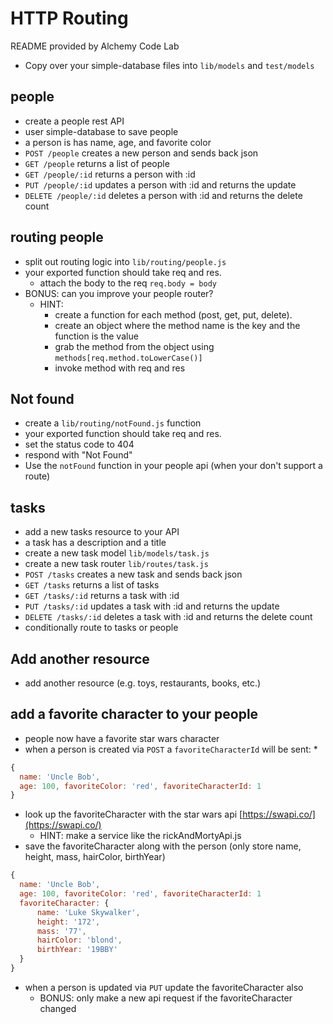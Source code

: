 
# HTTP Routing

README provided by Alchemy Code Lab

* Copy over your simple-database files into
  `lib/models` and `test/models`

## people

* create a people rest API
* user simple-database to save people
* a person is has name, age, and favorite color
* `POST /people` creates a new person and sends
  back json
* `GET /people` returns a list of people
* `GET /people/:id` returns a person with :id
* `PUT /people/:id` updates a person with :id
  and returns the update
* `DELETE /people/:id` deletes a person with
  :id and returns the delete count

## routing people

* split out routing logic into
  `lib/routing/people.js`
* your exported function should take req and
  res.
  * attach the body to the req
    `req.body = body`
* BONUS: can you improve your people router?
  * HINT:
    * create a function for each method
      (post, get, put, delete).
    * create an object where the method name
      is the key and the function is the value
    * grab the method from the object using
      `methods[req.method.toLowerCase()]`
    * invoke method with req and res

## Not found

* create a `lib/routing/notFound.js` function
* your exported function should take req and
  res.
* set the status code to 404
* respond with "Not Found"
* Use the `notFound` function in your people
  api (when your don't support a route)

## tasks

* add a new tasks resource to your API
* a task has a description and a title
* create a new task model `lib/models/task.js`
* create a new task router `lib/routes/task.js`
* `POST /tasks` creates a new task and sends
  back json
* `GET /tasks` returns a list of tasks
* `GET /tasks/:id` returns a task with :id
* `PUT /tasks/:id` updates a task with :id
  and returns the update
* `DELETE /tasks/:id` deletes a task with
  :id and returns the delete count
* conditionally route to tasks or people

## Add another resource

* add another resource (e.g. toys, restaurants,
  books, etc.)

## add a favorite character to your people

* people now have a favorite star wars character
* when a person is created via `POST` a
  `favoriteCharacterId` will be sent:
  *
```js
{
  name: 'Uncle Bob',
  age: 100, favoriteColor: 'red', favoriteCharacterId: 1
}
```
* look up the favoriteCharacter with the star
  wars api [https://swapi.co/](https://swapi.co/)
  * HINT: make a service like the rickAndMortyApi.js
* save the favoriteCharacter along with the
  person (only store name, height, mass, hairColor, birthYear)
```js
{
  name: 'Uncle Bob',
  age: 100, favoriteColor: 'red', favoriteCharacterId: 1
  favoriteCharacter: {
	  name: 'Luke Skywalker',
	  height: '172',
	  mass: '77',
	  hairColor: 'blond',
	  birthYear: '19BBY'
  }
}
```
* when a person is updated via `PUT` update the favoriteCharacter also
  * BONUS: only make a new api request if the favoriteCharacter changed
